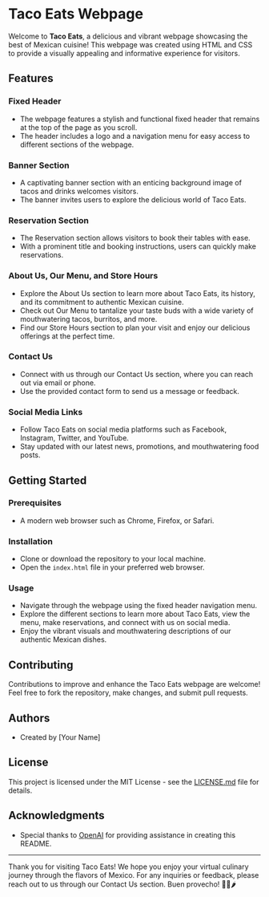 # Taco Eats Webpage

Welcome to **Taco Eats**, a delicious and vibrant webpage showcasing the best of Mexican cuisine! This webpage was created using HTML and CSS to provide a visually appealing and informative experience for visitors.

## Features

### Fixed Header
- The webpage features a stylish and functional fixed header that remains at the top of the page as you scroll.
- The header includes a logo and a navigation menu for easy access to different sections of the webpage.

### Banner Section
- A captivating banner section with an enticing background image of tacos and drinks welcomes visitors.
- The banner invites users to explore the delicious world of Taco Eats.

### Reservation Section
- The Reservation section allows visitors to book their tables with ease.
- With a prominent title and booking instructions, users can quickly make reservations.

### About Us, Our Menu, and Store Hours
- Explore the About Us section to learn more about Taco Eats, its history, and its commitment to authentic Mexican cuisine.
- Check out Our Menu to tantalize your taste buds with a wide variety of mouthwatering tacos, burritos, and more.
- Find our Store Hours section to plan your visit and enjoy our delicious offerings at the perfect time.

### Contact Us
- Connect with us through our Contact Us section, where you can reach out via email or phone.
- Use the provided contact form to send us a message or feedback.

### Social Media Links
- Follow Taco Eats on social media platforms such as Facebook, Instagram, Twitter, and YouTube.
- Stay updated with our latest news, promotions, and mouthwatering food posts.

## Getting Started

### Prerequisites
- A modern web browser such as Chrome, Firefox, or Safari.

### Installation
- Clone or download the repository to your local machine.
- Open the `index.html` file in your preferred web browser.

### Usage
- Navigate through the webpage using the fixed header navigation menu.
- Explore the different sections to learn more about Taco Eats, view the menu, make reservations, and connect with us on social media.
- Enjoy the vibrant visuals and mouthwatering descriptions of our authentic Mexican dishes.

## Contributing
Contributions to improve and enhance the Taco Eats webpage are welcome! Feel free to fork the repository, make changes, and submit pull requests.

## Authors
- Created by [Your Name]

## License
This project is licensed under the MIT License - see the [LICENSE.md](LICENSE.md) file for details.

## Acknowledgments
- Special thanks to [OpenAI](https://www.openai.com/) for providing assistance in creating this README.

---

Thank you for visiting Taco Eats! We hope you enjoy your virtual culinary journey through the flavors of Mexico. For any inquiries or feedback, please reach out to us through our Contact Us section. Buen provecho! 🌮🥑🌶️
